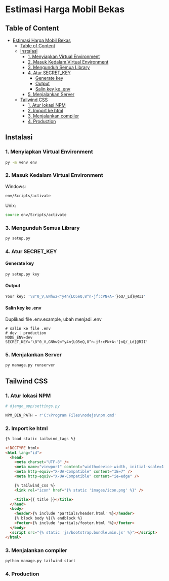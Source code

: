 # Estimasi Harga Mobil Bekas

## Table of Content
- [Estimasi Harga Mobil Bekas](#estimasi-harga-mobil-bekas)
  - [Table of Content](#table-of-content)
  - [Instalasi](#instalasi)
    - [1. Menyiapkan Virtual Environment](#1-menyiapkan-virtual-environment)
    - [2. Masuk Kedalam Virtual Environment](#2-masuk-kedalam-virtual-environment)
    - [3. Mengunduh Semua Library](#3-mengunduh-semua-library)
    - [4. Atur SECRET\_KEY](#4-atur-secret_key)
      - [Generate key](#generate-key)
      - [Output](#output)
      - [Salin key ke .env](#salin-key-ke-env)
    - [5. Menjalankan Server](#5-menjalankan-server)
  - [Tailwind CSS](#tailwind-css)
    - [1. Atur lokasi NPM](#1-atur-lokasi-npm)
    - [2. Import ke html](#2-import-ke-html)
    - [3. Menjalankan compiler](#3-menjalankan-compiler)
    - [4. Production](#4-production)

## Instalasi

### 1. Menyiapkan Virtual Environment

```sh
py -m venv env 
```

### 2. Masuk Kedalam Virtual Environment

Windows:
```sh
env/Scripts/activate
```

Unix:
```sh
source env/Scripts/activate
```

### 3. Mengunduh Semua Library

```sh
py setup.py
```

### 4. Atur SECRET_KEY

#### Generate key

```sh
py setup.py key
```

#### Output
```sh
Your key: '\8"0_V,GNhw2<"y4n{LO5eQ,8^n-jf:cPN+A~'}oQ/_Ld}@RII'
```

#### Salin key ke .env

Duplikasi file .env.example, ubah menjadi .env

```env
# salin ke file .env
# dev | production
NODE_ENV=dev
SECRET_KEY='\8"0_V,GNhw2<"y4n{LO5eQ,8^n-jf:cPN+A~'}oQ/_Ld}@RII'
```

### 5. Menjalankan Server

```sh
py manage.py runserver
```

## Tailwind CSS

### 1. Atur lokasi NPM
```py
# django_app/settings.py

NPM_BIN_PATH = r'C:\Program Files\nodejs\npm.cmd'
```

### 2. Import ke html
```html
{% load static tailwind_tags %}

<!DOCTYPE html>
<html lang="id">
  <head>
    <meta charset="UTF-8" />
    <meta name="viewport" content="width=device-width, initial-scale=1.0" />
    <meta http-equiv="X-UA-Compatible" content="IE=7" />
    <meta http-equiv="X-UA-Compatible" content="ie=edge" />

    {% tailwind_css %}
    <link rel="icon" href="{% static 'images/icon.png' %}" />

    <title>{{ title }}</title>
  </head>
  <body>
    <header>{% include 'partials/header.html' %}</header>
    {% block body %}{% endblock %}
    <footer>{% include 'partials/footer.html '%}</footer>
  </body>
  <script src="{% static 'js/bootstrap.bundle.min.js' %}"></script>
</html>
```

### 3. Menjalankan compiler
```sh
python manage.py tailwind start
```

### 4. Production